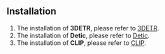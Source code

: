 ## Installation
1. The installation of **3DETR**, please refer to [3DETR](https://github.com/facebookresearch/3detr).
2. The installation of **Detic**, please refer to [Detic](https://github.com/facebookresearch/Detic).
3. The installation of **CLIP**, please refer to [CLIP](https://github.com/openai/CLIP).
